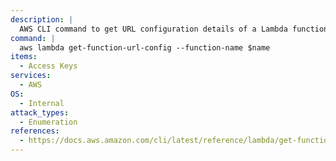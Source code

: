 ```yaml
---
description: |
  AWS CLI command to get URL configuration details of a Lambda function in the AWS account.
command: |
  aws lambda get-function-url-config --function-name $name
items:
  - Access Keys
services:
  - AWS
OS:
  - Internal
attack_types:
  - Enumeration
references:
  - https://docs.aws.amazon.com/cli/latest/reference/lambda/get-function-url-config.html
---
```


